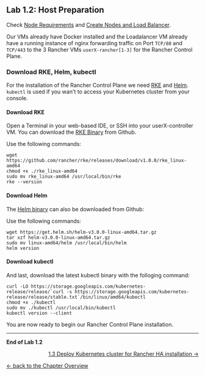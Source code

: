 ## Lab 1.2: Host Preparation

Check [Node Requirements](https://rancher.com/docs/rancher/v2.x/en/installation/requirements/) and [Create Nodes and Load Balancer](https://rancher.com/docs/rancher/v2.x/en/installation/ha/create-nodes-lb/).

Our VMs already have Docker installed and the Loadalancer VM already have a running instance of nginx forwarding traffic on Port `TCP/80` and `TCP/443` to the 3 Rancher VMs `userX-rancher[1-3]` for the Rancher Control Plane.

### Download RKE, Helm, kubectl

For the installation of the Rancher Control Plane we need [RKE](https://rancher.com/docs/rke/latest/en/) and [Helm](https://helm.sh/). `kubectl` is used if you wan't to access your Kubernetes cluster from your console.


#### Download RKE

Open a Terminal in your web-based IDE, or SSH into your userX-controller VM. You can download the [RKE Binary](https://github.com/rancher/rke/releases/tag/v1.0.0) from Github.

Use the following commands:

```
wget https://github.com/rancher/rke/releases/download/v1.0.0/rke_linux-amd64
chmod +x ./rke_linux-amd64 
sudo mv rke_linux-amd64 /usr/local/bin/rke
rke --version
```

#### Download Helm

The [Helm binary](https://github.com/helm/helm/releases/tag/v3.0.0) can also be downloaded from Github:

Use the following commands:

```
wget https://get.helm.sh/helm-v3.0.0-linux-amd64.tar.gz
tar xzf helm-v3.0.0-linux-amd64.tar.gz
sudo mv linux-amd64/helm /usr/local/bin/helm
helm version
```
#### Download kubectl

And last, download the latest kubectl binary with the folloging command:

```
curl -LO https://storage.googleapis.com/kubernetes-release/release/`curl -s https://storage.googleapis.com/kubernetes-release/release/stable.txt`/bin/linux/amd64/kubectl
chmod +x ./kubectl
sudo mv ./kubectl /usr/local/bin/kubectl
kubectl version --client
```

You are now ready to begin our Rancher Control Plane installation.

---

**End of Lab 1.2**

<p width="100px" align="right"><a href="13_deploywithrke.md">1.3 Deploy Kubernetes cluster for Rancher HA installation →</a></p>

[← back to the Chapter Overview](10_rancher.md)
